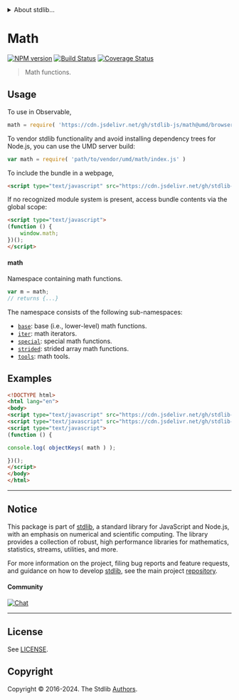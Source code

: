 <!--

@license Apache-2.0

Copyright (c) 2018 The Stdlib Authors.

Licensed under the Apache License, Version 2.0 (the "License");
you may not use this file except in compliance with the License.
You may obtain a copy of the License at

   http://www.apache.org/licenses/LICENSE-2.0

Unless required by applicable law or agreed to in writing, software
distributed under the License is distributed on an "AS IS" BASIS,
WITHOUT WARRANTIES OR CONDITIONS OF ANY KIND, either express or implied.
See the License for the specific language governing permissions and
limitations under the License.

-->


<details>
  <summary>
    About stdlib...
  </summary>
  <p>We believe in a future in which the web is a preferred environment for numerical computation. To help realize this future, we've built stdlib. stdlib is a standard library, with an emphasis on numerical and scientific computation, written in JavaScript (and C) for execution in browsers and in Node.js.</p>
  <p>The library is fully decomposable, being architected in such a way that you can swap out and mix and match APIs and functionality to cater to your exact preferences and use cases.</p>
  <p>When you use stdlib, you can be absolutely certain that you are using the most thorough, rigorous, well-written, studied, documented, tested, measured, and high-quality code out there.</p>
  <p>To join us in bringing numerical computing to the web, get started by checking us out on <a href="https://github.com/stdlib-js/stdlib">GitHub</a>, and please consider <a href="https://opencollective.com/stdlib">financially supporting stdlib</a>. We greatly appreciate your continued support!</p>
</details>

# Math

[![NPM version][npm-image]][npm-url] [![Build Status][test-image]][test-url] [![Coverage Status][coverage-image]][coverage-url] <!-- [![dependencies][dependencies-image]][dependencies-url] -->

> Math functions.



<section class="usage">

## Usage

To use in Observable,

```javascript
math = require( 'https://cdn.jsdelivr.net/gh/stdlib-js/math@umd/browser.js' )
```

To vendor stdlib functionality and avoid installing dependency trees for Node.js, you can use the UMD server build:

```javascript
var math = require( 'path/to/vendor/umd/math/index.js' )
```

To include the bundle in a webpage,

```html
<script type="text/javascript" src="https://cdn.jsdelivr.net/gh/stdlib-js/math@umd/browser.js"></script>
```

If no recognized module system is present, access bundle contents via the global scope:

```html
<script type="text/javascript">
(function () {
    window.math;
})();
</script>
```

#### math

Namespace containing math functions.

```javascript
var m = math;
// returns {...}
```

The namespace consists of the following sub-namespaces:

<!-- <toc pattern="*"> -->

<div class="namespace-toc">

-   <span class="signature">[`base`][@stdlib/math/base]</span><span class="delimiter">: </span><span class="description">base (i.e., lower-level) math functions.</span>
-   <span class="signature">[`iter`][@stdlib/math/iter]</span><span class="delimiter">: </span><span class="description">math iterators.</span>
-   <span class="signature">[`special`][@stdlib/math/special]</span><span class="delimiter">: </span><span class="description">special math functions.</span>
-   <span class="signature">[`strided`][@stdlib/math/strided]</span><span class="delimiter">: </span><span class="description">strided array math functions.</span>
-   <span class="signature">[`tools`][@stdlib/math/tools]</span><span class="delimiter">: </span><span class="description">math tools.</span>

</div>

<!-- </toc> -->

</section>

<!-- /.usage -->

<section class="examples">

## Examples

<!-- TODO: better examples -->

<!-- eslint no-undef: "error" -->

```html
<!DOCTYPE html>
<html lang="en">
<body>
<script type="text/javascript" src="https://cdn.jsdelivr.net/gh/stdlib-js/utils/keys@umd/browser.js"></script>
<script type="text/javascript" src="https://cdn.jsdelivr.net/gh/stdlib-js/math@umd/browser.js"></script>
<script type="text/javascript">
(function () {

console.log( objectKeys( math ) );

})();
</script>
</body>
</html>
```

</section>

<!-- /.examples -->

<!-- Section for related `stdlib` packages. Do not manually edit this section, as it is automatically populated. -->

<section class="related">

</section>

<!-- /.related -->

<!-- Section for all links. Make sure to keep an empty line after the `section` element and another before the `/section` close. -->


<section class="main-repo" >

* * *

## Notice

This package is part of [stdlib][stdlib], a standard library for JavaScript and Node.js, with an emphasis on numerical and scientific computing. The library provides a collection of robust, high performance libraries for mathematics, statistics, streams, utilities, and more.

For more information on the project, filing bug reports and feature requests, and guidance on how to develop [stdlib][stdlib], see the main project [repository][stdlib].

#### Community

[![Chat][chat-image]][chat-url]

---

## License

See [LICENSE][stdlib-license].


## Copyright

Copyright &copy; 2016-2024. The Stdlib [Authors][stdlib-authors].

</section>

<!-- /.stdlib -->

<!-- Section for all links. Make sure to keep an empty line after the `section` element and another before the `/section` close. -->

<section class="links">

[npm-image]: http://img.shields.io/npm/v/@stdlib/math.svg
[npm-url]: https://npmjs.org/package/@stdlib/math

[test-image]: https://github.com/stdlib-js/math/actions/workflows/test.yml/badge.svg?branch=v0.3.2
[test-url]: https://github.com/stdlib-js/math/actions/workflows/test.yml?query=branch:v0.3.2

[coverage-image]: https://img.shields.io/codecov/c/github/stdlib-js/math/main.svg
[coverage-url]: https://codecov.io/github/stdlib-js/math?branch=main

<!--

[dependencies-image]: https://img.shields.io/david/stdlib-js/math.svg
[dependencies-url]: https://david-dm.org/stdlib-js/math/main

-->

[chat-image]: https://img.shields.io/gitter/room/stdlib-js/stdlib.svg
[chat-url]: https://app.gitter.im/#/room/#stdlib-js_stdlib:gitter.im

[stdlib]: https://github.com/stdlib-js/stdlib

[stdlib-authors]: https://github.com/stdlib-js/stdlib/graphs/contributors

[umd]: https://github.com/umdjs/umd
[es-module]: https://developer.mozilla.org/en-US/docs/Web/JavaScript/Guide/Modules

[deno-url]: https://github.com/stdlib-js/math/tree/deno
[deno-readme]: https://github.com/stdlib-js/math/blob/deno/README.md
[umd-url]: https://github.com/stdlib-js/math/tree/umd
[umd-readme]: https://github.com/stdlib-js/math/blob/umd/README.md
[esm-url]: https://github.com/stdlib-js/math/tree/esm
[esm-readme]: https://github.com/stdlib-js/math/blob/esm/README.md
[branches-url]: https://github.com/stdlib-js/math/blob/main/branches.md

[stdlib-license]: https://raw.githubusercontent.com/stdlib-js/math/main/LICENSE

<!-- <toc-links> -->

[@stdlib/math/base]: https://github.com/stdlib-js/math/tree/main/base

[@stdlib/math/iter]: https://github.com/stdlib-js/math/tree/main/iter

[@stdlib/math/special]: https://github.com/stdlib-js/math/tree/main/special

[@stdlib/math/strided]: https://github.com/stdlib-js/math/tree/main/strided

[@stdlib/math/tools]: https://github.com/stdlib-js/math/tree/main/tools

<!-- </toc-links> -->

</section>

<!-- /.links -->
